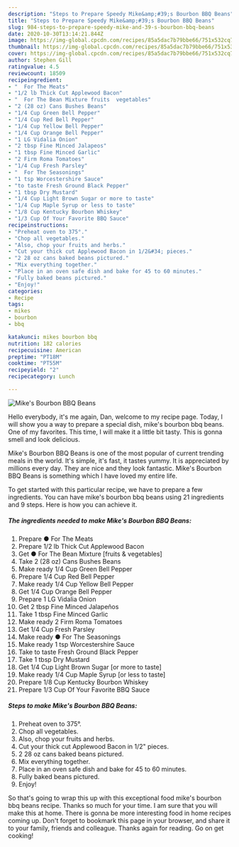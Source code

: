 ```yaml
---
description: "Steps to Prepare Speedy Mike&amp;#39;s Bourbon BBQ Beans"
title: "Steps to Prepare Speedy Mike&amp;#39;s Bourbon BBQ Beans"
slug: 984-steps-to-prepare-speedy-mike-and-39-s-bourbon-bbq-beans
date: 2020-10-30T13:14:21.844Z
image: https://img-global.cpcdn.com/recipes/85a5dac7b79bbe66/751x532cq70/mikes-bourbon-bbq-beans-recipe-main-photo.jpg
thumbnail: https://img-global.cpcdn.com/recipes/85a5dac7b79bbe66/751x532cq70/mikes-bourbon-bbq-beans-recipe-main-photo.jpg
cover: https://img-global.cpcdn.com/recipes/85a5dac7b79bbe66/751x532cq70/mikes-bourbon-bbq-beans-recipe-main-photo.jpg
author: Stephen Gill
ratingvalue: 4.5
reviewcount: 18509
recipeingredient:
- "  For The Meats"
- "1/2 lb Thick Cut Applewood Bacon"
- "  For The Bean Mixture fruits  vegetables"
- "2 (28 oz) Cans Bushes Beans"
- "1/4 Cup Green Bell Pepper"
- "1/4 Cup Red Bell Pepper"
- "1/4 Cup Yellow Bell Pepper"
- "1/4 Cup Orange Bell Pepper"
- "1 LG Vidalia Onion"
- "2 tbsp Fine Minced Jalapeos"
- "1 tbsp Fine Minced Garlic"
- "2 Firm Roma Tomatoes"
- "1/4 Cup Fresh Parsley"
- "  For The Seasonings"
- "1 tsp Worcestershire Sauce"
- "to taste Fresh Ground Black Pepper"
- "1 tbsp Dry Mustard"
- "1/4 Cup Light Brown Sugar or more to taste"
- "1/4 Cup Maple Syrup or less to taste"
- "1/8 Cup Kentucky Bourbon Whiskey"
- "1/3 Cup Of Your Favorite BBQ Sauce"
recipeinstructions:
- "Preheat oven to 375°."
- "Chop all vegetables."
- "Also, chop your fruits and herbs."
- "Cut your thick cut Applewood Bacon in 1/2&#34; pieces."
- "2 28 oz cans baked beans pictured."
- "Mix everything together."
- "Place in an oven safe dish and bake for 45 to 60 minutes."
- "Fully baked beans pictured."
- "Enjoy!"
categories:
- Recipe
tags:
- mikes
- bourbon
- bbq

katakunci: mikes bourbon bbq 
nutrition: 182 calories
recipecuisine: American
preptime: "PT18M"
cooktime: "PT55M"
recipeyield: "2"
recipecategory: Lunch

---
```



![Mike&#39;s Bourbon BBQ Beans](https://img-global.cpcdn.com/recipes/85a5dac7b79bbe66/751x532cq70/mikes-bourbon-bbq-beans-recipe-main-photo.jpg)

Hello everybody, it's me again, Dan, welcome to my recipe page. Today, I will show you a way to prepare a special dish, mike&#39;s bourbon bbq beans. One of my favorites. This time, I will make it a little bit tasty. This is gonna smell and look delicious.



Mike&#39;s Bourbon BBQ Beans is one of the most popular of current trending meals in the world. It's simple, it's fast, it tastes yummy. It is appreciated by millions every day. They are nice and they look fantastic. Mike&#39;s Bourbon BBQ Beans is something which I have loved my entire life.


To get started with this particular recipe, we have to prepare a few ingredients. You can have mike&#39;s bourbon bbq beans using 21 ingredients and 9 steps. Here is how you can achieve it.

<!--inarticleads1-->

##### The ingredients needed to make Mike&#39;s Bourbon BBQ Beans:

1. Prepare  ● For The Meats
1. Prepare 1/2 lb Thick Cut Applewood Bacon
1. Get  ● For The Bean Mixture [fruits &amp; vegetables]
1. Take 2 (28 oz) Cans Bushes Beans
1. Make ready 1/4 Cup Green Bell Pepper
1. Prepare 1/4 Cup Red Bell Pepper
1. Make ready 1/4 Cup Yellow Bell Pepper
1. Get 1/4 Cup Orange Bell Pepper
1. Prepare 1 LG Vidalia Onion
1. Get 2 tbsp Fine Minced Jalapeños
1. Take 1 tbsp Fine Minced Garlic
1. Make ready 2 Firm Roma Tomatoes
1. Get 1/4 Cup Fresh Parsley
1. Make ready  ● For The Seasonings
1. Make ready 1 tsp Worcestershire Sauce
1. Take to taste Fresh Ground Black Pepper
1. Take 1 tbsp Dry Mustard
1. Get 1/4 Cup Light Brown Sugar [or more to taste]
1. Make ready 1/4 Cup Maple Syrup [or less to taste]
1. Prepare 1/8 Cup Kentucky Bourbon Whiskey
1. Prepare 1/3 Cup Of Your Favorite BBQ Sauce




<!--inarticleads2-->

##### Steps to make Mike&#39;s Bourbon BBQ Beans:

1. Preheat oven to 375°.
1. Chop all vegetables.
1. Also, chop your fruits and herbs.
1. Cut your thick cut Applewood Bacon in 1/2&#34; pieces.
1. 2 28 oz cans baked beans pictured.
1. Mix everything together.
1. Place in an oven safe dish and bake for 45 to 60 minutes.
1. Fully baked beans pictured.
1. Enjoy!




So that's going to wrap this up with this exceptional food mike&#39;s bourbon bbq beans recipe. Thanks so much for your time. I am sure that you will make this at home. There is gonna be more interesting food in home recipes coming up. Don't forget to bookmark this page in your browser, and share it to your family, friends and colleague. Thanks again for reading. Go on get cooking!

